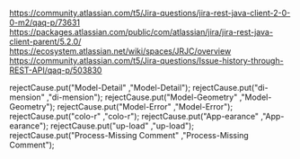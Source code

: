https://community.atlassian.com/t5/Jira-questions/jira-rest-java-client-2-0-0-m2/qaq-p/73631
https://packages.atlassian.com/public/com/atlassian/jira/jira-rest-java-client-parent/5.2.0/
https://ecosystem.atlassian.net/wiki/spaces/JRJC/overview
https://community.atlassian.com/t5/Jira-questions/Issue-history-through-REST-API/qaq-p/503830

rejectCause.put("Model-Detail" ,"Model-Detail");
rejectCause.put("di-mension" ,"di-mension");
rejectCause.put("Model-Geometry" ,"Model-Geometry");
rejectCause.put("Model-Error" ,"Model-Error");
rejectCause.put("colo-r" ,"colo-r");
rejectCause.put("App-earance" ,"App-earance");
rejectCause.put("up-load" ,"up-load");
rejectCause.put("Process-Missing Comment" ,"Process-Missing Comment");
